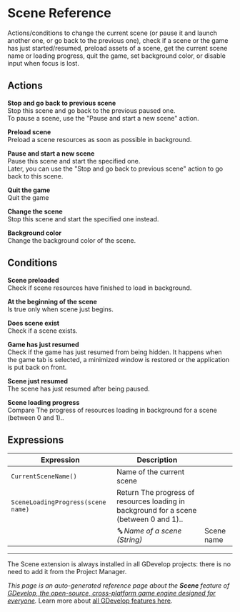 # Scene Reference

Actions/conditions to change the current scene (or pause it and launch another one, or go back to the previous one), check if a scene or the game has just started/resumed, preload assets of a scene, get the current scene name or loading progress, quit the game, set background color, or disable input when focus is lost. 

## Actions

**Stop and go back to previous scene**  
Stop this scene and go back to the previous paused one.  
To pause a scene, use the "Pause and start a new scene" action.

**Preload scene**  
Preload a scene resources as soon as possible in background.

**Pause and start a new scene**  
Pause this scene and start the specified one.  
Later, you can use the "Stop and go back to previous scene" action to go back to this scene.

**Quit the game**  
Quit the game

**Change the scene**  
Stop this scene and start the specified one instead.

**Background color**  
Change the background color of the scene.

## Conditions

**Scene preloaded**  
Check if scene resources have finished to load in background.

**At the beginning of the scene**  
Is true only when scene just begins.

**Does scene exist**  
Check if a scene exists.

**Game has just resumed**  
Check if the game has just resumed from being hidden. It happens when the game tab is selected, a minimized window is restored or the application is put back on front.

**Scene just resumed**  
The scene has just resumed after being paused.

**Scene loading progress**  
Compare The progress of resources loading in background for a scene (between 0 and 1)..

## Expressions

| Expression | Description |  |
|-----|-----|-----|
| `CurrentSceneName()` | Name of the current scene ||
| `SceneLoadingProgress(scene name)` | Return The progress of resources loading in background for a scene (between 0 and 1).. ||
| | _🔤 Name of a scene (String)_ | Scene name |


---

The Scene extension is always installed in all GDevelop projects: there is no need to add it from the Project Manager.

*This page is an auto-generated reference page about the **Scene** feature of [GDevelop, the open-source, cross-platform game engine designed for everyone](https://gdevelop.io/).* Learn more about [all GDevelop features here](/gdevelop5/all-features).